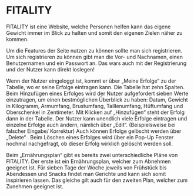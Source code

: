 # FITALITY

FITALITY ist eine Website, welche Personen helfen kann das eigene Gewicht immer im Blick zu halten und somit den eigenen Zielen näher zu kommen.

Um die Features der Seite nutzen zu können sollte man sich registrieren. 
Um sich registrieren zu können gibt man die Vor- und Nachnamen, einen Benutzernamen und ein Passwort an.
Das wars auch mit der Registrierung und der Nutzer kann direkt loslegen!

Wenn der Nutzer eingeloggt ist, kommt er über „Meine Erfolge“ zu der Tabelle, wo er seine Erfolge eintragen kann. Die Tabelle hat zehn Spalten. Beim Hinzufügen eines Erfolges wird der Nutzer aufgefordert sieben Werte einzutragen, um einen bestmöglichen Überblick zu haben: Datum, Gewicht in Kilogramm, Armumfang, Brustumfang, Taillenumfang, Hüftumfang und Oberschenkel in Zentimeter.
Mit Klicken auf „Hinzufügen“ steht der Erfolg dann in der Tabelle. Der Nutzer kann unendlich viele Erfolge eintragen und einzelne Erfolge auch ändern, nämlich über „Edit“. (Beispielsweise bei falscher Eingabe/ Korrektur) 
Auch können Erfolge gelöscht werden über „Delete“ . Beim Löschen eines Erfolges wird über ein Pop-Up Fenster nochmal nachgefragt, ob dieser Erfolg wirklich gelöscht werden soll. 

Beim „Ernährungsplan“ gibt es bereits zwei unterschiedliche Pläne von FITALITY. 
Der erste ist ein Ernährungsplan, welcher zum Abnehmen geeignet ist. Für sieben Tage der Woche jeweils von Frühstück bis Abendessen und Snacks findet man Gerichte und kann sich somit inspirieren lassen. Das gleiche gilt auch für den zweiten Plan, welcher zum Zunehmen geeignet ist. 
